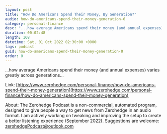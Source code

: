 ```yaml
---
layout: post
title: "How Do Americans Spend Their Money, By Generation?"
audio: how-do-americans-spend-their-money-generation-0
category: personal-finance
desc: "...how average Americans spend their money (and annual expenses) varies greatly across generations..."
duration: 00:02:48
length: 168
datetime: Sat, 01 Oct 2022 02:30:00 +0000
tags: podcast
guid: how-do-americans-spend-their-money-generation-0
order: 0
---
```

...how average Americans spend their money (and annual expenses) varies greatly across generations...

Link: [https://www.zerohedge.com/personal-finance/how-do-americans-spend-their-money-generation](https://www.zerohedge.com/personal-finance/how-do-americans-spend-their-money-generation)

About: The Zerohedge Podcast is a non-commercial, automated program, designed to give people a way to get news from Zerohedge in an audio format.  I am actively working on tweaking and improving the setup to create a better listening experience (September 2022).  Suggestions are welcome: [zerohedgePodcast@outlook.com](mailto:zerohedgePodcast@outlook.com)